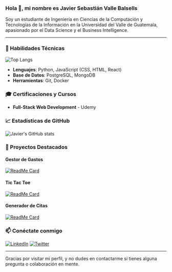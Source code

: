 ### Hola 👋, mi nombre es Javier Sebastián Valle Balsells

Soy un estudiante de Ingeniería en Ciencias de la Computación y Tecnologías de la Información en la Universidad del Valle de Guatemala, apasionado por el Data Science y el Business Intelligence.

---

### 🔧 Habilidades Técnicas

![Top Langs](https://github-readme-stats.vercel.app/api/top-langs/?username=Javier19-cmd&layout=compact&langs_count=6&theme=dracula)

- **Lenguajes**: Python, JavaScript (CSS, HTML, React)
- **Base de Datos**: PostgreSQL, MongoDB
- **Herramientas**: Git, Docker

### 🎓 Certificaciones y Cursos

- **Full-Stack Web Development** - Udemy

### 📈 Estadísticas de GitHub

![Javier's GitHub stats](https://github-readme-stats.vercel.app/api?username=Javier19-cmd&show_icons=true&theme=dracula)

### 🚀 Proyectos Destacados

#### Gestor de Gastos
[![ReadMe Card](https://github-readme-stats.vercel.app/api/pin/?username=Javier19-cmd&repo=gestor-gastos&theme=dracula)](https://github.com/Javier19-cmd/gestor-gastos)

#### Tic Tac Toe
[![ReadMe Card](https://github-readme-stats.vercel.app/api/pin/?username=Javier19-cmd&repo=tictactoe&theme=dracula)](https://github.com/Javier19-cmd/tictactoe)

#### Generador de Citas
[![ReadMe Card](https://github-readme-stats.vercel.app/api/pin/?username=Javier19-cmd&repo=quotegenerator&theme=dracula)](https://github.com/Javier19-cmd/quotegenerator)


### 📫 Conéctate conmigo

[![LinkedIn](https://img.shields.io/badge/LinkedIn-Javier-blue)]([https://www.linkedin.com/in/javier19-cmd/](https://www.linkedin.com/in/javier-sebasti%C3%A1n-valle-balsells-0926a41ab/))
[![Twitter](https://img.shields.io/twitter/follow/Javier19_cmd?style=social)]([https://twitter.com/Javier19_cmd](https://x.com/javiervallebs))

---

Gracias por visitar mi perfil, y no dudes en contactarme si tienes alguna pregunta o colaboración en mente.


<!--
**Javier19-cmd/Javier19-cmd** is a ✨ _special_ ✨ repository because its `README.md` (this file) appears on your GitHub profile.

Here are some ideas to get you started:

- 🔭 I’m currently working on ...
- 🌱 I’m currently learning ...
- 👯 I’m looking to collaborate on ...
- 🤔 I’m looking for help with ...
- 💬 Ask me about ...
- 📫 How to reach me: ...
- 😄 Pronouns: ...
- ⚡ Fun fact: ...
-->
